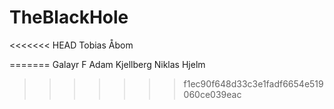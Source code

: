 # TheBlackHole

<<<<<<< HEAD
Tobias Åbom

=======
Galayr F
Adam Kjellberg
Niklas Hjelm
>>>>>>> f1ec90f648d33c3e1fadf6654e519060ce039eac
